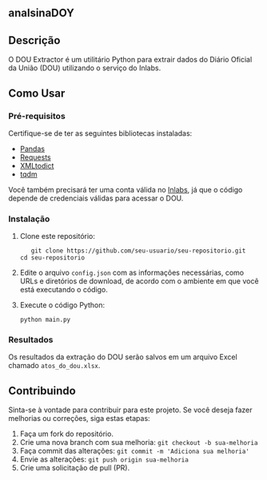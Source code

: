 
## analsinaDOY
## Descrição

O DOU Extractor é um utilitário Python para extrair dados do Diário Oficial da União (DOU) utilizando o serviço do Inlabs.

## Como Usar
### Pré-requisitos

Certifique-se de ter as seguintes bibliotecas instaladas:

- [Pandas](https://pandas.pydata.org/)
- [Requests](https://docs.python-requests.org/en/latest/)
- [XMLtodict](https://pypi.org/project/xmltodict/)
- [tqdm](https://pypi.org/project/tqdm/)

Você também precisará ter uma conta válida no [Inlabs](https://inlabs.in.gov.br/acessar.php), já que o código depende de credenciais válidas para acessar o DOU.

### Instalação

1. Clone este repositório:

   ```
      git clone https://github.com/seu-usuario/seu-repositorio.git
   cd seu-repositorio
   ```

2. Edite o arquivo `config.json` com as informações necessárias, como URLs e diretórios de download, de acordo com o ambiente em que você está executando o código.

3. Execute o código Python:

   ```
   python main.py
   ```

### Resultados

Os resultados da extração do DOU serão salvos em um arquivo Excel chamado `atos_do_dou.xlsx`.

## Contribuindo

Sinta-se à vontade para contribuir para este projeto. Se você deseja fazer melhorias ou correções, siga estas etapas:

1. Faça um fork do repositório.
2. Crie uma nova branch com sua melhoria: `git checkout -b sua-melhoria`
3. Faça commit das alterações: `git commit -m 'Adiciona sua melhoria'`
4. Envie as alterações: `git push origin sua-melhoria`
5. Crie uma solicitação de pull (PR).
